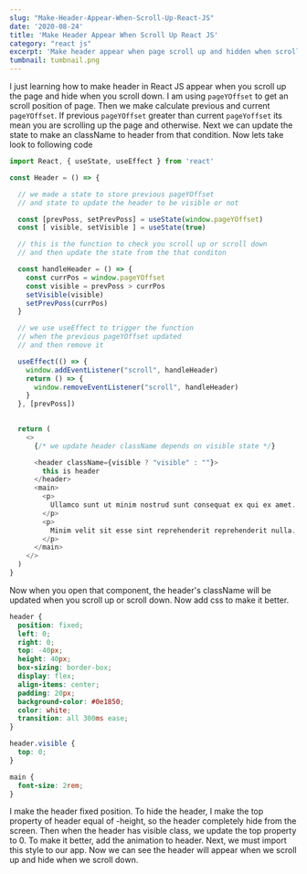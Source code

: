 ```yaml
---
slug: "Make-Header-Appear-When-Scroll-Up-React-JS"
date: '2020-08-24'
title: 'Make Header Appear When Scroll Up React JS'
category: "react js"
excerpt: 'Make header appear when page scroll up and hidden when scroll down.'
tumbnail: tumbnail.png
---
```


I just learning how to make header in React JS appear when you scroll up the page and hide when you scroll down. I am using `pageYOffset` to get an scroll position of page. Then we make calculate previous and current `pageYOffset`. If previous `pageYOffset` greater than current `pageYoffset` its mean you are scrolling up the page and otherwise. Next we can update the state to make an className to header from that condition. Now lets take look to following code

```js
import React, { useState, useEffect } from 'react'

const Header = () => {

  // we made a state to store previous pageYOffset
  // and state to update the header to be visible or not

  const [prevPoss, setPrevPoss] = useState(window.pageYOffset)
  const [ visible, setVisible ] = useState(true)

  // this is the function to check you scroll up or scroll down
  // and then update the state from the that conditon

  const handleHeader = () => {
    const currPos = window.pageYOffset
    const visible = prevPoss > currPos
    setVisible(visible)
    setPrevPoss(currPos)
  }

  // we use useEffect to trigger the function 
  // when the previous pageYOffset updated 
  // and then remove it

  useEffect(() => {
    window.addEventListener("scroll", handleHeader)
    return () => {
      window.removeEventListener("scroll", handleHeader)
    }
  }, [prevPoss])

  
  return (
    <>
      {/* we update header className depends on visible state */}

      <header className={visible ? "visible" : ""}>
        this is header
      </header>
      <main>
        <p>
          Ullamco sunt ut minim nostrud sunt consequat ex qui ex amet. Aliqua commodo minim enim esse. Officia laborum duis duis aute culpa dolor dolore dolor ipsum officia excepteur ad. Commodo dolore cillum esse incididunt amet Lorem. Quis elit tempor occaecat sit adipisicing ad est nostrud pariatur. Ipsum eiusmod qui dolor esse aute excepteur.
        </p>
        <p>
          Minim velit sit esse sint reprehenderit reprehenderit nulla. Do tempor magna excepteur et veniam ad amet ut Lorem non voluptate ipsum irure Lorem. Enim consequat reprehenderit aute reprehenderit ea ullamco adipisicing aliquip cillum veniam ut proident officia. Minim deserunt commodo anim laborum enim eiusmod sint duis deserunt. Lorem nisi sit consequat irure labore eiusmod laboris tempor ex adipisicing est. Irure esse aliqua quis quis qui veniam cillum ex.
        </p>
      </main>
    </>
  )
}
```

Now when you open that component, the header's className will be updated when you scroll up or scroll down. Now add css to make it better.

```css
header {
  position: fixed;
  left: 0;
  right: 0;
  top: -40px;
  height: 40px;
  box-sizing: border-box;
  display: flex;
  align-items: center;
  padding: 20px;
  background-color: #0e1850;
  color: white;
  transition: all 300ms ease;
}

header.visible {
  top: 0;
}

main {
  font-size: 2rem;
}
```

I make the header fixed position. To hide the header, I make the top property of header equal of -height, so the header completely hide from the screen. Then when the header has visible class, we update the top property to 0. To make it better, add the animation to header. Next, we must import this style to our app. Now we can see the header will appear when we scroll up and hide when we scroll down.